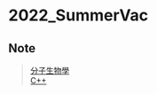 # 2022_SummerVac

## Note
>[分子生物學](https://hackmd.io/DE3QxFDcTPO5I2aFiXMogA?view)  
>[C++](https://hackmd.io/Hs24OALKRTC0RJxeVJb_VA?view)
